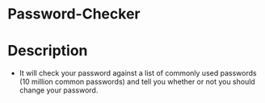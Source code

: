 # Password-Checker

# Description
- It will check your password against a list of commonly used passwords (10 million common passwords) and tell you whether or not you should change your password. 
